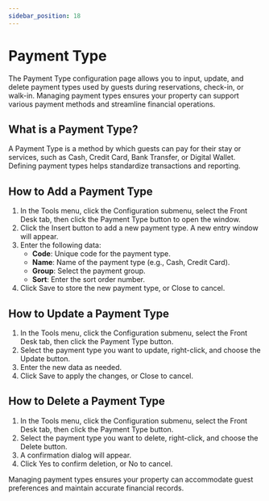 ```yaml
---
sidebar_position: 18
---
```


# Payment Type

The Payment Type configuration page allows you to input, update, and delete payment types used by guests during reservations, check-in, or walk-in. Managing payment types ensures your property can support various payment methods and streamline financial operations.

## What is a Payment Type?

A Payment Type is a method by which guests can pay for their stay or services, such as Cash, Credit Card, Bank Transfer, or Digital Wallet. Defining payment types helps standardize transactions and reporting.

## How to Add a Payment Type

1. In the Tools menu, click the Configuration submenu, select the Front Desk tab, then click the Payment Type button to open the window.
2. Click the Insert button to add a new payment type. A new entry window will appear.
3. Enter the following data:
   - **Code**: Unique code for the payment type.
   - **Name**: Name of the payment type (e.g., Cash, Credit Card).
   - **Group**: Select the payment group.
   - **Sort**: Enter the sort order number.
4. Click Save to store the new payment type, or Close to cancel.

## How to Update a Payment Type

1. In the Tools menu, click the Configuration submenu, select the Front Desk tab, then click the Payment Type button.
2. Select the payment type you want to update, right-click, and choose the Update button.
3. Enter the new data as needed.
4. Click Save to apply the changes, or Close to cancel.

## How to Delete a Payment Type

1. In the Tools menu, click the Configuration submenu, select the Front Desk tab, then click the Payment Type button.
2. Select the payment type you want to delete, right-click, and choose the Delete button.
3. A confirmation dialog will appear.
4. Click Yes to confirm deletion, or No to cancel.

Managing payment types ensures your property can accommodate guest preferences and maintain accurate financial records.

